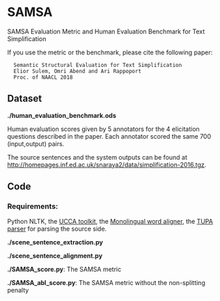 # SAMSA
SAMSA Evaluation Metric and Human Evaluation Benchmark for Text Simplification

If you use the metric or the benchmark, please cite the following paper:

      Semantic Structural Evaluation for Text Simplification
      Elior Sulem, Omri Abend and Ari Rappoport
      Proc. of NAACL 2018
## Dataset
**./human_evaluation_benchmark.ods**

Human evaluation scores given by 5 annotators for the 4 elicitation questions described in the paper.
Each annotator scored the same 700 (input,output) pairs.

The source sentences and the system outputs can be found at http://homepages.inf.ed.ac.uk/snaraya2/data/simplification-2016.tgz.

## Code
### Requirements:
Python NLTK, the [UCCA toolkit](https://github.com/danielhers/ucca), the [Monolingual word aligner](https://github.com/ma-sultan/monolingual-word-aligner), the [TUPA parser](https://github.com/danielhers/tupa) for parsing the source side.

**./scene_sentence_extraction.py**

**./scene_sentence_alignment.py** 

**./SAMSA_score.py**: The SAMSA metric

**./SAMSA_abl_score.py**: The SAMSA metric without the non-splitting penalty

